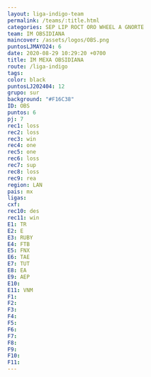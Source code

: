 ```yaml
---
layout: liga-indigo-team
permalink: /teams/:title.html
categories: SEP LIP ROCT ORO WHEEL A GNORTE
team: IM OBSIDIANA
maincover: /assets/logos/OBS.png
puntosLJMAYO24: 6
date: 2020-08-29 10:29:20 +0700
title: IM MEXA OBSIDIANA
route: /liga-indigo
tags: 
color: black
puntosLJ202404: 12
grupo: sur
background: "#F16C38"
ID: OBS
puntos: 6
pj: 7
rec1: loss
rec2: loss
rec3: win
rec4: one
rec5: one
rec6: loss
rec7: sup
rec8: loss
rec9: rea
region: LAN
pais: mx
ligas: 
cxf: 
rec10: des
rec11: win
E1: TR
E2: E
E3: RUBY
E4: FTB
E5: FNX
E6: TAE
E7: TUT
E8: EA
E9: AEP
E10: 
E11: VNM
F1: 
F2: 
F3: 
F4: 
F5: 
F6: 
F7: 
F8: 
F9: 
F10: 
F11:
---
```

